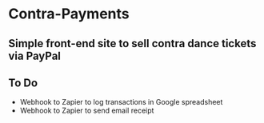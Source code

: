 # Contra-Payments

## Simple front-end site to sell contra dance tickets via PayPal

## To Do
- Webhook to Zapier to log transactions in Google spreadsheet
- Webhook to Zapier to send email receipt
